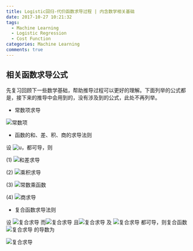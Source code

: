```yaml
---
title: Logistic回归-代价函数求导过程 | 内含数学相关基础
date: 2017-10-27 10:21:32
tags:
  - Machine Learning
  - Logistic Regression
  - Cost Function
categories: Machine Learning
comments: true
---
```


## 相关函数求导公式

  先复习回顾下一些数学基础，帮助推导过程可以更好的理解。下面列举的公式都是，接下来的推导中会用到的，没有涉及到的公式，此处不再列举。

- 常数项求导

![常数项](/logistic-cost/c.png)

- 函数的和、差、积、商的求导法则

设 ![u](/logistic-cost/u.png)，都可导，则

(1) ![和差求导](/logistic-cost/v.png)

(2) ![乘积求导](/logistic-cost/uv.png)

(3) ![常数乘函数](/logistic-cost/cu.png)

(4) ![商求导](/logistic-cost/uuv.png)

 - 复合函数求导法则

 设 ![复合求导](/logistic-cost/f1.png) 而![复合求导](/logistic-cost/u1.png) 且![复合求导](/logistic-cost/f.png)  及 ![复合求导](/logistic-cost/x1.png) 都可导，则复合函数 ![复合求导](/logistic-cost/c1.png)  的导数为

  ![复合求导](/logistic-cost/fy.png)
